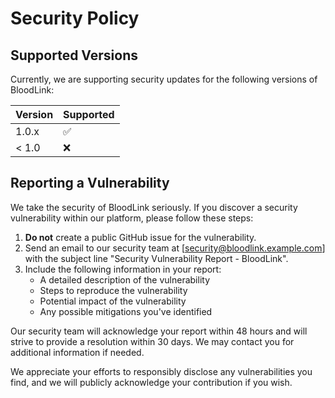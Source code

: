 # Security Policy

## Supported Versions

Currently, we are supporting security updates for the following versions of BloodLink:

| Version | Supported          |
| ------- | ------------------ |
| 1.0.x   | :white_check_mark: |
| < 1.0   | :x:                |

## Reporting a Vulnerability

We take the security of BloodLink seriously. If you discover a security vulnerability within our platform, please follow these steps:

1. **Do not** create a public GitHub issue for the vulnerability.
2. Send an email to our security team at [security@bloodlink.example.com] with the subject line "Security Vulnerability Report - BloodLink".
3. Include the following information in your report:
   - A detailed description of the vulnerability
   - Steps to reproduce the vulnerability
   - Potential impact of the vulnerability
   - Any possible mitigations you've identified

Our security team will acknowledge your report within 48 hours and will strive to provide a resolution within 30 days. We may contact you for additional information if needed.

We appreciate your efforts to responsibly disclose any vulnerabilities you find, and we will publicly acknowledge your contribution if you wish.